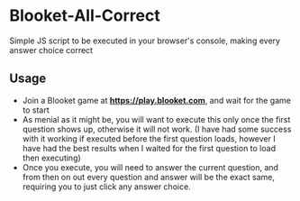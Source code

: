 # Blooket-All-Correct
Simple JS script to be executed in your browser's console, making every answer choice correct

## Usage

* Join a Blooket game at **https://play.blooket.com**, and wait for the game to start
* As menial as it might be, you will want to execute this only once the first question shows up, otherwise it will not work. (I have had some success with it working if executed before the first question loads, however I have had the best results when I waited for the first question to load then executing)
* Once you execute, you will need to answer the current question, and from then on out every question and answer will be the exact same, requiring you to just click any answer choice.
